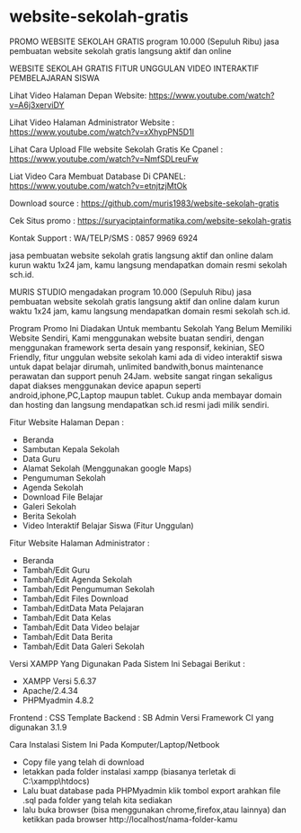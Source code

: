 # website-sekolah-gratis
PROMO WEBSITE SEKOLAH GRATIS program 10.000 (Sepuluh Ribu) jasa pembuatan website sekolah gratis langsung aktif dan online

WEBSITE SEKOLAH GRATIS FITUR UNGGULAN VIDEO INTERAKTIF PEMBELAJARAN SISWA

Lihat Video Halaman Depan Website: 
https://www.youtube.com/watch?v=A6j3xerviDY

Lihat Video Halaman Administrator Website : 
https://www.youtube.com/watch?v=xXhypPN5D1I

Lihat Cara Upload FIle website Sekolah Gratis Ke Cpanel :
https://www.youtube.com/watch?v=NmfSDLreuFw

Liat Video Cara Membuat Database Di CPANEL:
https://www.youtube.com/watch?v=etnjtzjMtOk

Download source : https://github.com/muris1983/website-sekolah-gratis

Cek Situs promo : https://suryaciptainformatika.com/website-sekolah-gratis

Kontak Support : WA/TELP/SMS : 0857 9969 6924

jasa pembuatan website sekolah gratis langsung aktif dan online dalam kurun waktu 1x24 jam, kamu langsung mendapatkan domain resmi sekolah sch.id.

MURIS STUDIO mengadakan program 10.000 (Sepuluh Ribu) jasa pembuatan website sekolah gratis langsung aktif dan online dalam kurun waktu 1x24 jam, kamu langsung mendapatkan domain resmi sekolah sch.id.

Program Promo Ini Diadakan Untuk membantu Sekolah Yang Belum Memiliki Website Sendiri, Kami menggunakan website buatan sendiri, dengan menggunakan framework serta desain yang responsif, kekinian, SEO Friendly, fitur unggulan website sekolah kami ada di video interaktif siswa untuk dapat belajar dirumah, unlimited bandwith,bonus maintenance perawatan dan support penuh 24Jam. website sangat ringan sekaligus dapat diakses menggunakan device apapun seperti android,iphone,PC,Laptop maupun tablet. Cukup anda membayar domain dan hosting dan langsung mendapatkan sch.id resmi jadi milik sendiri.


Fitur Website Halaman Depan :

- Beranda
- Sambutan Kepala Sekolah
- Data Guru
- Alamat Sekolah (Menggunakan google Maps)
- Pengumuman Sekolah
- Agenda Sekolah
- Download File Belajar
- Galeri Sekolah
- Berita Sekolah
- Video Interaktif Belajar Siswa (Fitur Unggulan)

Fitur Website Halaman Administrator :

- Beranda
- Tambah/Edit Guru
- Tambah/Edit Agenda Sekolah
- Tambah/Edit Pengumuman Sekolah
- Tambah/Edit Files Download
- Tambah/EditData Mata Pelajaran
- Tambah/Edit Data Kelas
- Tambah/Edit Data Video belajar
- Tambah/Edit Data Berita
- Tambah/Edit Data Galeri Sekolah

Versi XAMPP Yang Digunakan Pada Sistem Ini Sebagai Berikut :
- XAMPP Versi 5.6.37
- Apache/2.4.34
- PHPMyadmin 4.8.2

Frontend : CSS Template
Backend : SB Admin
Versi Framework CI yang digunakan 3.1.9

Cara Instalasi Sistem Ini Pada Komputer/Laptop/Netbook
- Copy file yang telah di download
- letakkan pada folder instalasi xampp (biasanya terletak di C:\xampp\htdocs\)
- Lalu buat database pada PHPMyadmin klik tombol export arahkan file .sql pada folder yang telah kita sediakan
- lalu buka browser (bisa menggunakan chrome,firefox,atau lainnya) dan ketikkan pada browser http://localhost/nama-folder-kamu
